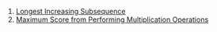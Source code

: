 1) [Longest Increasing Subsequence](https://leetcode.com/problems/longest-increasing-subsequence/)
2) [Maximum Score from Performing Multiplication Operations](https://leetcode.com/problems/maximum-score-from-performing-multiplication-operations/)
